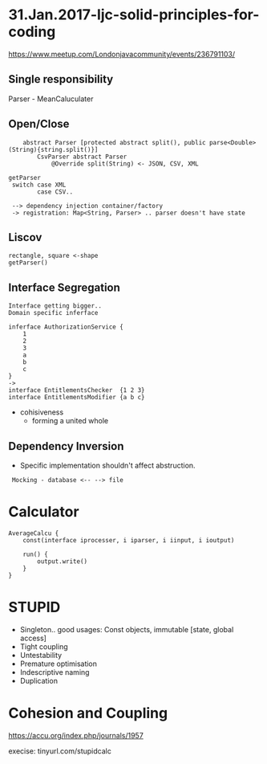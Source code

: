 # 31.Jan.2017-ljc-solid-principles-for-coding

https://www.meetup.com/Londonjavacommunity/events/236791103/

Single responsibility
---------------------

Parser - MeanCaluculater


Open/Close
----------
```
	abstract Parser [protected abstract split(), public parse<Double>(String){string.split()}]
		CsvParser abstract Parser
			@Override split(String) <- JSON, CSV, XML
```

```
getParser
 switch case XML
        case CSV..
        
 --> dependency injection container/factory
 -> registration: Map<String, Parser> .. parser doesn't have state
```

Liscov
------
```
rectangle, square <-shape
getParser()
```


Interface Segregation
---------------------

```
Interface getting bigger..
Domain specific inferface
```

```
inferface AuthorizationService {
	1
	2
	3
	a
	b
	c
}
->
interface EntitlementsChecker  {1 2 3}
interface EntitlementsModifier {a b c}
```

 - cohisiveness
   - forming a united whole


Dependency Inversion
--------------------

 - Specific implementation shouldn't affect abstruction.
 
```
 Mocking - database <-- --> file
```

Calculator
=======
```
AverageCalcu {
	const(interface iprocesser, i iparser, i iinput, i ioutput)
	
	run() {
		output.write()
	}
}
```

STUPID
======
 
 - Singleton.. good usages: Const objects, immutable [state, global access]
 - Tight coupling
 - Untestability
 - Premature optimisation
 - Indescriptive naming
 - Duplication
 
 
Cohesion and Coupling
======================
https://accu.org/index.php/journals/1957

execise: tinyurl.com/stupidcalc
